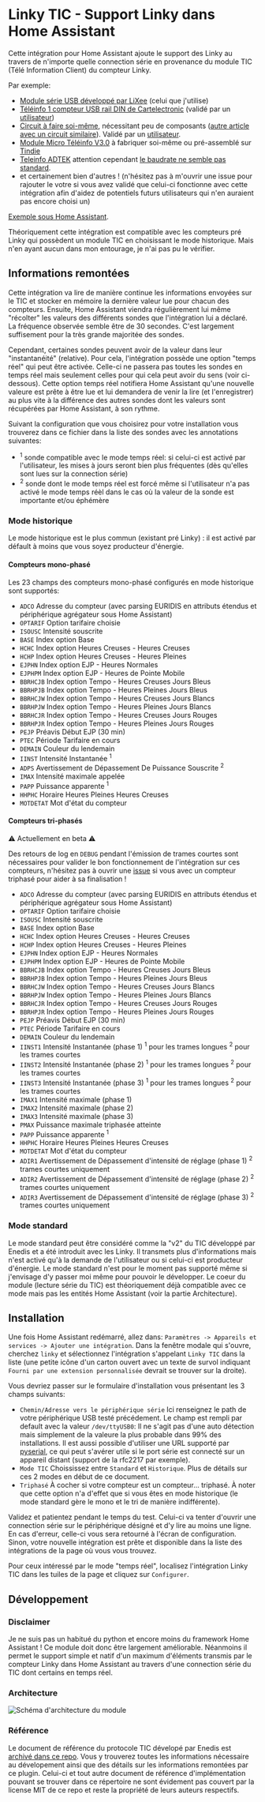 # Linky TIC - Support Linky dans Home Assistant

Cette intégration pour Home Assistant ajoute le support des Linky au travers de n'importe quelle connection série en provenance du module TIC (Télé Information Client) du compteur Linky.

Par exemple:

- [Module série USB développé par LiXee](https://lixee.fr/produits/30-tic-din-3770014375070.html) (celui que j'utilise)
- [Téléinfo 1 compteur USB rail DIN de Cartelectronic](https://www.cartelectronic.fr/teleinfo-compteur-enedis/17-teleinfo-1-compteur-usb-rail-din-3760313520028.html) (validé par un [utilisateur](https://github.com/hekmon/linkytic/issues/2#issuecomment-1364535337))
- [Circuit à faire soi-même](https://miniprojets.net/index.php/2019/06/28/recuperer-les-donnees-de-son-compteur-linky/), nécessitant peu de composants ([autre article avec un circuit similaire](https://hallard.me/pitinfov12/)). Validé par un [utilisateur](https://github.com/hekmon/linkytic/pull/4#issuecomment-1368877730).
- [Module Micro Téléinfo V3.0](https://github.com/hallard/uTeleinfo) à fabriquer soi-même ou pré-assemblé sur [Tindie](https://www.tindie.com/products/28873/)
- [Teleinfo ADTEK](https://doc.eedomus.com/view/T%C3%A9l%C3%A9info_USB_ADTEK) attention cependant [le baudrate ne semble pas standard](https://github.com/hekmon/linkytic/issues/40).
- et certainement bien d'autres ! (n'hésitez pas à m'ouvrir une issue pour rajouter le votre si vous avez validé que celui-ci fonctionne avec cette intégration afin d'aidez de potentiels futurs utilisateurs qui n'en auraient pas encore choisi un)

[Exemple sous Home Assistant](https://github.com/hekmon/linkytic/raw/v3.0.0-beta5/res/SCR-20221223-ink.png).

Théoriquement cette intégration est compatible avec les compteurs pré Linky qui possèdent un module TIC en choisissant le mode historique. Mais n'en ayant aucun dans mon entourage, je n'ai pas pu le vérifier.

## Informations remontées

Cette intégration va lire de manière continue les informations envoyées sur le TIC et stocker en mémoire la dernière valeur lue pour chacun des compteurs. Ensuite, Home Assistant viendra régulièrement lui même "récolter" les valeurs des différents sondes que l'intégration lui a déclaré. La fréquence observée semble être de 30 secondes. C'est largement suffisement pour la très grande majoritée des sondes.

Cependant, certaines sondes peuvent avoir de la valeur dans leur "instantanéité" (relative). Pour cela, l'intégration possède une option "temps réel" qui peut être activée. Celle-ci ne passera pas toutes les sondes en temps réel mais seulement celles pour qui cela peut avoir du sens (voir ci-dessous). Cette option temps réel notifiera Home Assistant qu'une nouvelle valeure est prête à être lue et lui demandera de venir la lire (et l'enregistrer) au plus vite à la différence des autres sondes dont les valeurs sont récupérées par Home Assistant, à son rythme.

Suivant la configuration que vous choisirez pour votre installation vous trouverez dans ce fichier dans la liste des sondes avec les annotations suivantes:

- <sup>1</sup> sonde compatible avec le mode temps réel: si celui-ci est activé par l'utilisateur, les mises à jours seront bien plus fréquentes (dès qu'elles sont lues sur la connection série)
- <sup>2</sup> sonde dont le mode temps réel est forcé même si l'utilisateur n'a pas activé le mode temps réèl dans le cas où la valeur de la sonde est importante et/ou éphémère

### Mode historique

Le mode historique est le plus commun (existant pré Linky) : il est activé par défault à moins que vous soyez producteur d'énergie.

#### Compteurs mono-phasé

Les 23 champs des compteurs mono-phasé configurés en mode historique sont supportés:

- `ADCO` Adresse du compteur (avec parsing EURIDIS en attributs étendus et périphérique agrégateur sous Home Assistant)
- `OPTARIF` Option tarifaire choisie
- `ISOUSC` Intensité souscrite
- `BASE` Index option Base
- `HCHC` Index option Heures Creuses - Heures Creuses
- `HCHP` Index option Heures Creuses - Heures Pleines
- `EJPHN` Index option EJP - Heures Normales
- `EJPHPM` Index option EJP - Heures de Pointe Mobile
- `BBRHCJB` Index option Tempo - Heures Creuses Jours Bleus
- `BBRHPJB` Index option Tempo - Heures Pleines Jours Bleus
- `BBRHCJW` Index option Tempo - Heures Creuses Jours Blancs
- `BBRHPJW` Index option Tempo - Heures Pleines Jours Blancs
- `BBRHCJR` Index option Tempo - Heures Creuses Jours Rouges
- `BBRHPJR` Index option Tempo - Heures Pleines Jours Rouges
- `PEJP` Préavis Début EJP (30 min)
- `PTEC` Période Tarifaire en cours
- `DEMAIN` Couleur du lendemain
- `IINST` Intensité Instantanée <sup>1</sup>
- `ADPS` Avertissement de Dépassement De Puissance Souscrite <sup>2</sup>
- `IMAX` Intensité maximale appelée
- `PAPP` Puissance apparente <sup>1</sup>
- `HHPHC` Horaire Heures Pleines Heures Creuses
- `MOTDETAT` Mot d'état du compteur

#### Compteurs tri-phasés

⚠️ Actuellement en beta ⚠️

Des retours de log en `DEBUG` pendant l'émission de trames courtes sont nécessaires pour valider le bon fonctionnement de l'intégration sur ces compteurs, n'hésitez pas à ouvrir une [issue](https://github.com/hekmon/linkytic/issues) si vous avec un compteur triphasé pour aider à sa finalisation !

- `ADCO` Adresse du compteur (avec parsing EURIDIS en attributs étendus et périphérique agrégateur sous Home Assistant)
- `OPTARIF` Option tarifaire choisie
- `ISOUSC` Intensité souscrite
- `BASE` Index option Base
- `HCHC` Index option Heures Creuses - Heures Creuses
- `HCHP` Index option Heures Creuses - Heures Pleines
- `EJPHN` Index option EJP - Heures Normales
- `EJPHPM` Index option EJP - Heures de Pointe Mobile
- `BBRHCJB` Index option Tempo - Heures Creuses Jours Bleus
- `BBRHPJB` Index option Tempo - Heures Pleines Jours Bleus
- `BBRHCJW` Index option Tempo - Heures Creuses Jours Blancs
- `BBRHPJW` Index option Tempo - Heures Pleines Jours Blancs
- `BBRHCJR` Index option Tempo - Heures Creuses Jours Rouges
- `BBRHPJR` Index option Tempo - Heures Pleines Jours Rouges
- `PEJP` Préavis Début EJP (30 min)
- `PTEC` Période Tarifaire en cours
- `DEMAIN` Couleur du lendemain
- `IINST1` Intensité Instantanée (phase 1) <sup>1</sup> pour les trames longues <sup>2</sup> pour les trames courtes
- `IINST2` Intensité Instantanée (phase 2) <sup>1</sup> pour les trames longues <sup>2</sup> pour les trames courtes
- `IINST3` Intensité Instantanée (phase 3) <sup>1</sup> pour les trames longues <sup>2</sup> pour les trames courtes
- `IMAX1` Intensité maximale (phase 1)
- `IMAX2` Intensité maximale (phase 2)
- `IMAX3` Intensité maximale (phase 3)
- `PMAX` Puissance maximale triphasée atteinte
- `PAPP` Puissance apparente <sup>1</sup>
- `HHPHC` Horaire Heures Pleines Heures Creuses
- `MOTDETAT` Mot d'état du compteur
- `ADIR1` Avertissement de Dépassement d'intensité de réglage (phase 1) <sup>2</sup> trames courtes uniquement
- `ADIR2` Avertissement de Dépassement d'intensité de réglage (phase 2) <sup>2</sup> trames courtes uniquement
- `ADIR3` Avertissement de Dépassement d'intensité de réglage (phase 3) <sup>2</sup> trames courtes uniquement

### Mode standard

Le mode standard peut être considéré comme la "v2" du TIC développé par Enedis et a été introduit avec les Linky. Il transmets plus d'informations mais n'est activé qu'à la demande de l'utilisateur ou si celui-ci est producteur d'énergie. Le mode standard n'est pour le moment pas supporté même si j'envisage d'y passer moi même pour pouvoir le développer. Le coeur du module (lecture série du TIC) est théoriquement déjà compatible avec ce mode mais pas les entités Home Assistant (voir la partie Architecture).

## Installation

Une fois Home Assistant redémarré, allez dans: `Paramètres -> Appareils et services -> Ajouter une intégration`. Dans la fenêtre modale qui s'ouvre, cherchez `linky` et sélectionnez l'intégration s'appelant `Linky TIC` dans la liste (une petite icône d'un carton ouvert avec un texte de survol indiquant `Fourni par une extension personnalisée` devrait se trouver sur la droite).

Vous devriez passer sur le formulaire d'installation vous présentant les 3 champs suivants:

- `Chemin/Adresse vers le périphérique série` Ici renseignez le path de votre périphérique USB testé précédement. Le champ est rempli par default avec la valeur `/dev/ttyUSB0`: Il ne s'agit pas d'une auto détection mais simplement de la valeure la plus probable dans 99% des installations. Il est aussi possible d'utiliser une URL supporté par [pyserial](https://pyserial.readthedocs.io/en/latest/url_handlers.html), ce qui peut s'avérer utile si le port série est connecté sur un appareil distant (support de la rfc2217 par exemple).
- `Mode TIC` Choississez entre `Standard` et `Historique`. Plus de détails sur ces 2 modes en début de ce document.
- `Triphasé` À cocher si votre compteur est un compteur... triphasé. À noter que cette option n'a d'effet que si vous êtes en mode historique (le mode standard gère le mono et le tri de manière indifférente).

Validez et patientez pendant le temps du test. Celui-ci va tenter d'ouvrir une connection série sur le périphérique désigné et d'y lire au moins une ligne. En cas d'erreur, celle-ci vous sera retourné à l'écran de configuration. Sinon, votre nouvelle intégration est prête et disponible dans la liste des intégrations de la page où vous vous trouvez.

Pour ceux intéressé par le mode "temps réel", localisez l'intégration Linky TIC dans les tuiles de la page et cliquez sur `Configurer`.

## Développement

### Disclaimer

Je ne suis pas un habitué du python et encore moins du framework Home Assistant ! Ce module doit donc être largement améliorable. Néanmoins il permet le support simple et natif d'un maximum d'éléments transmis par le compteur Linky dans Home Assistant au travers d'une connection série du TIC dont certains en temps réel.

### Architecture

![Schéma d'architecture du module](https://github.com/hekmon/linkytic/raw/v3.0.0-beta5/res/linkytic_archi.excalidraw.png "Schéma d'architecture du module")

### Référence

Le document de référence du protocole TIC dévelopé par Enedis est [archivé dans ce repo](https://github.com/hekmon/linkytic/raw/v3.0.0-beta5/res/Enedis-NOI-CPT_54E.pdf). Vous y trouverez toutes les informations nécessaire au dévelopement ainsi que des détails sur les informations remontées par ce plugin. Celui-ci et tout autre document de référence d'implémentation pouvant se trouver dans ce répertoire ne sont évidement pas couvert par la license MIT de ce repo et reste la propriété de leurs auteurs respectifs.
